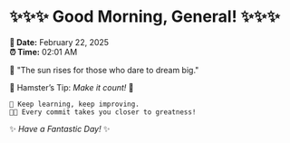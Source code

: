 # ✨✨✨ Good Morning, General! ✨✨✨

**📅 Date:** February 22, 2025  
**⏰ Time:** 02:01 AM  

🌅 "The sun rises for those who dare to dream big."  

🐹 Hamster’s Tip: _Make it count!_ 💪  

```
🚀 Keep learning, keep improving.  
🧑‍💻 Every commit takes you closer to greatness!  
```

✨ *Have a Fantastic Day!* ✨  
